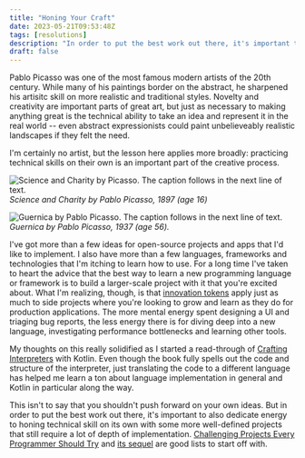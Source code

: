 ```yaml
---
title: "Honing Your Craft"
date: 2023-05-21T09:53:48Z
tags: [resolutions]
description: "In order to put the best work out there, it's important to take time to sharpen your tools."
draft: false
---
```


Pablo Picasso was one of the most famous modern artists of the 20th century. While many of his paintings border on the abstract, he sharpened his artisitc skill on more realistic and traditional styles. Novelty and creativity are important parts of great art, but just as necessary to making anything great is the technical ability to take an idea and represent it in the real world -- even abstract expressionists could paint unbelieveably realistic landscapes if they felt the need.

I'm certainly no artist, but the lesson here applies more broadly: practicing technical skills on their own is an important part of the creative process.

<!--more-->

![Science and Charity by Picasso. The caption follows in the next line of text.](/blog/images/picasso_science-and-charity.jpg) *_Science and Charity_ by Pablo Picasso, 1897 (age 16)*

![Guernica by Pablo Picasso. The caption follows in the next line of text.](/blog/images/picasso_guernica.jpg) *_Guernica_ by Pablo Picasso, 1937 (age 56).*

I've got more than a few ideas for open-source projects and apps that I'd like to implement. I also have more than a few languages, frameworks and technologies that I'm itching to learn how to use. For a long time I've taken to heart the advice that the best way to learn a new programming language or framework is to build a larger-scale project with it that you're excited about. What I'm realizing, though, is that [innovation tokens](https://mcfunley.com/choose-boring-technology) apply just as much to side projects where you're looking to grow and learn as they do for production applications. The more mental energy spent designing a UI and triaging bug reports, the less energy there is for diving deep into a new language, investigating performance bottlenecks and learning other tools.

My thoughts on this really solidified as I started a read-through of [Crafting Interpreters](http://craftinginterpreters.com/) with Kotlin. Even though the book fully spells out the code and structure of the interpreter, just translating the code to a different language has helped me learn a ton about language implementation in general and Kotlin in particular along the way.

This isn't to say that you shouldn't push forward on your own ideas. But in order to put the best work out there, it's important to also dedicate energy to honing technical skill on its own with some more well-defined projects that still require a lot of depth of implementation. [Challenging Projects Every Programmer Should Try](https://austinhenley.com/blog/challengingprojects.html) and [its sequel](https://austinhenley.com/blog/morechallengingprojects.html) are good lists to start off with.
